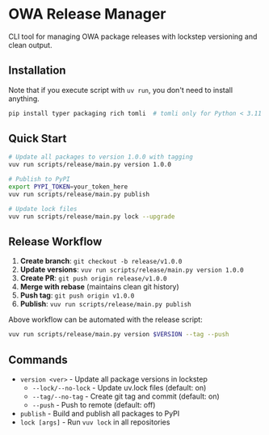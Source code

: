 # OWA Release Manager

CLI tool for managing OWA package releases with lockstep versioning and clean output.

## Installation

Note that if you execute script with `uv run`, you don't need to install anything.

```bash
pip install typer packaging rich tomli  # tomli only for Python < 3.11
```

## Quick Start

```bash
# Update all packages to version 1.0.0 with tagging
vuv run scripts/release/main.py version 1.0.0

# Publish to PyPI
export PYPI_TOKEN=your_token_here
vuv run scripts/release/main.py publish

# Update lock files
vuv run scripts/release/main.py lock --upgrade
```

## Release Workflow

1. **Create branch**: `git checkout -b release/v1.0.0`
2. **Update versions**: `vuv run scripts/release/main.py version 1.0.0`
3. **Create PR**: `git push origin release/v1.0.0`
4. **Merge with rebase** (maintains clean git history)
5. **Push tag**: `git push origin v1.0.0`
6. **Publish**: `vuv run scripts/release/main.py publish`

Above workflow can be automated with the release script:

```bash
vuv run scripts/release/main.py version $VERSION --tag --push
```

## Commands

- `version <ver>` - Update all package versions in lockstep
  - `--lock/--no-lock` - Update uv.lock files (default: on)
  - `--tag/--no-tag` - Create git tag and commit (default: on)
  - `--push` - Push to remote (default: off)
- `publish` - Build and publish all packages to PyPI
- `lock [args]` - Run `vuv lock` in all repositories